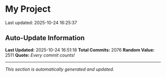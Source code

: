 # My Project


Last updated: 2025-10-24 16:25:37



































































































































































































































































































































































































































































































































































































































































































































































































































































































































































































































































































































































































































































































































































































































































































































































































































































































































































































































































































































































































































































































































































































































































































































































































































































































































































## Auto-Update Information

**Last Updated:** 2025-10-24 16:51:18
**Total Commits:** 2076
**Random Value:** 2511
**Quote:** _Every commit counts!_

---
_This section is automatically generated and updated._